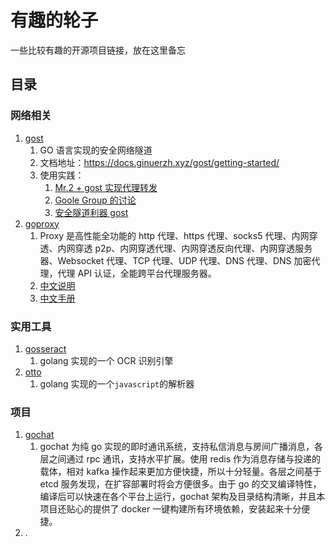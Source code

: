 # 有趣的轮子

一些比较有趣的开源项目链接，放在这里备忘

## 目录

### 网络相关

1. [gost](https://github.com/ginuerzh/gost)
   1. GO 语言实现的安全网络隧道
   2. 文档地址：https://docs.ginuerzh.xyz/gost/getting-started/
   3. 使用实践：
      1. [Mr.2 + gost 实现代理转发](https://runsisi.com/2019-07-01/nat-proxy)
      2. [Goole Group 的讨论](https://groups.google.com/forum/?hl=zh-TW#!topic/fqlt/ZfP-7Q3BVUw)
      3. [安全隧道利器 gost](https://blog.fengcl.com/2017/06/09/go-simple-tunnel-gost-introduction/)
2. [goproxy](https://github.com/snail007/goproxy)
   1. Proxy 是高性能全功能的 http 代理、https 代理、socks5 代理、内网穿透、内网穿透 p2p、内网穿透代理、内网穿透反向代理、内网穿透服务器、Websocket 代理、TCP 代理、UDP 代理、DNS 代理、DNS 加密代理，代理 API 认证，全能跨平台代理服务器。
   2. [中文说明](https://github.com/snail007/goproxy/blob/master/README_ZH.md)
   3. [中文手册](https://snail007.github.io/goproxy/manual/zh/#/)

### 实用工具

1. [gosseract](https://github.com/otiai10/gosseract)
   1. golang 实现的一个 OCR 识别引擎
2. [otto](https://github.com/robertkrimen/otto)
   1. golang 实现的一个`javascript`的解析器

### 项目

1. [gochat](https://github.com/LockGit/gochat)
   1. gochat 为纯 go 实现的即时通讯系统，支持私信消息与房间广播消息，各层之间通过 rpc 通讯，支持水平扩展。使用 redis 作为消息存储与投递的载体，相对 kafka 操作起来更加方便快捷，所以十分轻量。各层之间基于 etcd 服务发现，在扩容部署时将会方便很多。由于 go 的交叉编译特性，编译后可以快速在各个平台上运行，gochat 架构及目录结构清晰，并且本项目还贴心的提供了 docker 一键构建所有环境依赖，安装起来十分便捷。
2. .